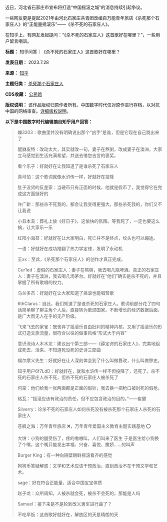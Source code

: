 
近日，河北省石家庄市宣布将打造“中国摇滚之城”的消息持续引起争议。


一些网友更是提起2021年由河北石家庄共青团改编自万能青年旅店《杀死那个石家庄人》的“正能量摇滚乐”——《杀不死的石家庄人》。


在知乎上，有网友发起提问：“《杀不死的石家庄人》这首歌好在哪里？”，一些用户留言嘲讽。




**标题：** 知乎问答｜《杀不死的石家庄人》这首歌好在哪里？  

**发表日期：** 2023.7.28  

**来源：** [知乎](https://chinadigitaltimes.net/space/知乎)  

**主题归类：** [杀死那个石家庄人](https://chinadigitaltimes.net/space/杀死那个石家庄人)  

**CDS收藏：** [公民馆](https://chinadigitaltimes.net/space/%E5%85%AC%E6%B0%91%E9%A6%86)  

**版权说明：** 该作品版权归原作者所有。中国数字时代仅对原作进行存档，以对抗中国的网络审查。[详细版权说明](https://chinadigitaltimes.net/chinese/copyright)。


**以下是中国数字时代编辑摘自知乎用户回答：** 



> 
> 爍3203：歌曲里并没有明确说出那个“凶手”是谁，但是它现在自己跳出来了
> 
> 
> 貔貅皮特：改动太大，其实就改一句，妻子在熬粥，改成妻子在澳洲，大家立马感觉到生活充满希望，并送去借您吉言的褒奖。
> 
> 
> 看个乐子：好就好在让我知道了是谁杀死了石家庄人
> 
> 
> 真可怕：这个歌词就像水浒传一样，好就好在投降
> 
> 
> 肚子没货的反差家：当硬币只有正面的时候，他就是假币了，我觉得它在完成这方面挺好的
> 
> 
> 许广新：那些杀不死我的，都会让我变得更强大。那些杀死我的，你们又不让我说
> 
> 
> 小丑本丑：葬礼上放《好日子》，这愉快的氛围。等我死了，一定也要这么搞，让大家乐一乐
> 
> 
> 红阳小海苔：好就好在让大家明白，死亡并不是终点，坟头也可以蹦迪。
> 
> 
> 一语：好就好在成功推翻了热力学定律，发明了永动机
> 
> 
> 王xx：至此，《杀死那个石家庄人》的创作才真正完成。
> 
> 
> Cur1ed：虚假的石家庄人：妻子在熬粥，我去喝几瓶啤酒。真正的石家庄人：妻子在澳洲，我去喝几场茅台。好就好在“他们”确实是杀不死的，并且掌握了所有歌唱的权力。
> 
> 
> 乌兰多杰：好就好在让大家知道了摇滚也能唱赞歌
> 
> 
> 6thClarus：自此，我们知道了是谁杀死的石家庄人。歌词前部分花了四句话简单聊了聊主角个人后，直接转为歌颂国家。不断增长的经济数据后面，是广大而无人在乎的无产阶级。
> 
> 
> 飞来飞去的家雀：既舍弃了摇滚乐自由批判的精神内核，又用了摇滚乐的形式打造文旅流量，很符合以往的做事风格“形式大于内容”
> 
> 
> 意识流诗人木木龙：建议出个第三部——《薛定谔的石家庄人》，完美地组成死去、活来、不知道死没死的史诗三部曲
> 
> 
> 福尔摩义先生：好就好在让人深刻体会到了什么叫做篡改，什么叫做秽史。
> 
> 
> 知乎用户6f7LdD：好就好在，就和水浒传一样不但投降了，还死了。杀不死的石家庄人杀不死，但杀不死的石家庄人被杀死了
> 
> 
> 何棠：他们给我一张两面都是正面的假钞，我去换一把枪口被封死的假枪。
> 
> 
> 格瓦：“摇滚应该有政治的责任，但不应包含政治的目的。”——崔健
> 
> 
> Silverry：论杀不死的石家庄人如何杀死没有被杀死那个石家庄人杀死的石家庄人
> 
> 
> 苍枫之海：万年青年旅店 ❌，万年青年爱国主义教育主题实践基地 ⭕
> 
> 
> 大饼：小狗的腿受伤了，疼的嗷嗷叫，人们叫来了医生 于是医生给小狗换了个嘴，这个嘴只能发出幸福、兴奋、喜悦、撒娇……的叫声
> 
> 
> Burger King：有一种向隔壁朝鲜摇滚看齐的感觉
> 
> 
> 狗狗币答疑解惑：文学和艺术应该干预政治，直到政治不在干预文学和艺术。
> 
> 
> sage：好在符合正能量，适合中国宝宝体质
> 
> 
> 赵子龙：众所周知，人被杀就会死，被杀不会死的，那能是人吗
> 
> 
> Samuel：接下来是不是轮到改义勇军进行曲了？
> 
> 
> 不吃早饭：这首歌好就好在，解放区的天是晴朗的天
> 
> 
> 


